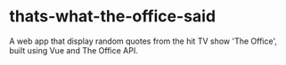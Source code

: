 # thats-what-the-office-said
A web app that display random quotes from the hit TV show 'The Office', built using Vue and The Office API.

